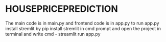 # HOUSEPRICEPREDICTION

The main code is in main.py and frontend code is in app.py
to run app.py 
    install stremlit by pip install stremlit in cmd prompt
    and open the project in terminal and write cmd - streamlit run app.py
    
